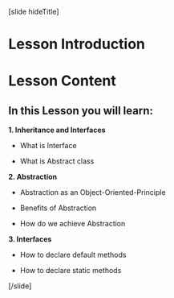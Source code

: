 [slide hideTitle]

# Lesson Introduction

# Lesson Content

## In this Lesson you will learn:

**1. Inheritance and Interfaces**

- What is Interface

- What is Abstract class 

**2. Abstraction**

- Abstraction as an Object-Oriented-Principle

- Benefits of Abstraction

- How do we achieve Abstraction

**3. Interfaces**

- How to declare default methods

- How to declare static methods
    
[/slide]